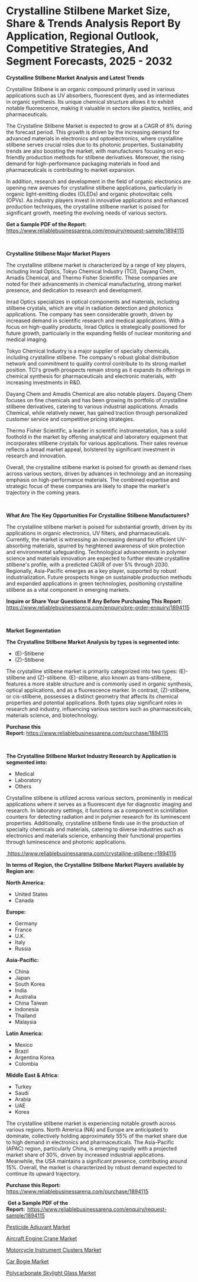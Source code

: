 <p><h1>Crystalline Stilbene Market Size, Share & Trends Analysis Report By Application, Regional Outlook, Competitive Strategies, And Segment Forecasts, 2025 - 2032</h1></p><p><strong>Crystalline Stilbene Market Analysis and Latest Trends</strong></p>
<p><p>Crystalline Stilbene is an organic compound primarily used in various applications such as UV absorbers, fluorescent dyes, and as intermediates in organic synthesis. Its unique chemical structure allows it to exhibit notable fluorescence, making it valuable in sectors like plastics, textiles, and pharmaceuticals.</p><p>The Crystalline Stilbene Market is expected to grow at a CAGR of 8% during the forecast period. This growth is driven by the increasing demand for advanced materials in electronics and optoelectronics, where crystalline stilbene serves crucial roles due to its photonic properties. Sustainability trends are also boosting the market, with manufacturers focusing on eco-friendly production methods for stilbene derivatives. Moreover, the rising demand for high-performance packaging materials in food and pharmaceuticals is contributing to market expansion.</p><p>In addition, research and development in the field of organic electronics are opening new avenues for crystalline stilbene applications, particularly in organic light-emitting diodes (OLEDs) and organic photovoltaic cells (OPVs). As industry players invest in innovative applications and enhanced production techniques, the crystalline stilbene market is poised for significant growth, meeting the evolving needs of various sectors.</p></p>
<p><strong>Get a Sample PDF of the Report:&nbsp;</strong> <a href="https://www.reliablebusinessarena.com/enquiry/request-sample/1894115?utm_campaign=2264&utm_medium=2&utm_source=Github&utm_content=ia&utm_term=04022025&utm_id=crystalline-stilbene">https://www.reliablebusinessarena.com/enquiry/request-sample/1894115</a></p>
<p>&nbsp;</p>
<p><strong>Crystalline Stilbene Major Market Players</strong></p>
<p><p>The crystalline stilbene market is characterized by a range of key players, including Inrad Optics, Tokyo Chemical Industry (TCI), Dayang Chem, Amadis Chemical, and Thermo Fisher Scientific. These companies are noted for their advancements in chemical manufacturing, strong market presence, and dedication to research and development.</p><p>Inrad Optics specializes in optical components and materials, including stilbene crystals, which are vital in radiation detection and photonics applications. The company has seen considerable growth, driven by increased demand in scientific research and medical applications. With a focus on high-quality products, Inrad Optics is strategically positioned for future growth, particularly in the expanding fields of nuclear monitoring and medical imaging.</p><p>Tokyo Chemical Industry is a major supplier of specialty chemicals, including crystalline stilbene. The company's robust global distribution network and commitment to quality control contribute to its strong market position. TCI's growth prospects remain strong as it expands its offerings in chemical synthesis for pharmaceuticals and electronic materials, with increasing investments in R&D.</p><p>Dayang Chem and Amadis Chemical are also notable players. Dayang Chem focuses on fine chemicals and has been growing its portfolio of crystalline stilbene derivatives, catering to various industrial applications. Amadis Chemical, while relatively newer, has gained traction through personalized customer service and competitive pricing strategies.</p><p>Thermo Fisher Scientific, a leader in scientific instrumentation, has a solid foothold in the market by offering analytical and laboratory equipment that incorporates stilbene crystals for various applications. Their sales revenue reflects a broad market appeal, bolstered by significant investment in research and innovation.</p><p>Overall, the crystalline stilbene market is poised for growth as demand rises across various sectors, driven by advances in technology and an increasing emphasis on high-performance materials. The combined expertise and strategic focus of these companies are likely to shape the market's trajectory in the coming years.</p></p>
<p>&nbsp;</p>
<p><strong>What Are The Key Opportunities For Crystalline Stilbene Manufacturers?</strong></p>
<p><p>The crystalline stilbene market is poised for substantial growth, driven by its applications in organic electronics, UV filters, and pharmaceuticals. Currently, the market is witnessing an increasing demand for efficient UV-absorbing materials, spurred by heightened awareness of skin protection and environmental safeguarding. Technological advancements in polymer science and materials innovation are expected to further elevate crystalline stilbene's profile, with a predicted CAGR of over 5% through 2030. Regionally, Asia-Pacific emerges as a key player, supported by robust industrialization. Future prospects hinge on sustainable production methods and expanded applications in green technologies, positioning crystalline stilbene as a vital component in emerging markets.</p></p>
<p><strong>Inquire or Share Your Questions If Any Before Purchasing This Report:</strong> <a href="https://www.reliablebusinessarena.com/enquiry/pre-order-enquiry/1894115?utm_campaign=2264&utm_medium=2&utm_source=Github&utm_content=ia&utm_term=04022025&utm_id=crystalline-stilbene">https://www.reliablebusinessarena.com/enquiry/pre-order-enquiry/1894115</a></p>
<p>&nbsp;</p>
<p><strong>Market Segmentation</strong></p>
<p><strong>The Crystalline Stilbene Market Analysis by types is segmented into:</strong></p>
<p><ul><li>(E)-Stilbene</li><li>(Z)-Stilbene</li></ul></p>
<p><p>The crystalline stilbene market is primarily categorized into two types: (E)-stilbene and (Z)-stilbene. (E)-stilbene, also known as trans-stilbene, features a more stable structure and is commonly used in organic synthesis, optical applications, and as a fluorescence marker. In contrast, (Z)-stilbene, or cis-stilbene, possesses a distinct geometry that affects its chemical properties and potential applications. Both types play significant roles in research and industry, influencing various sectors such as pharmaceuticals, materials science, and biotechnology.</p></p>
<p><strong>Purchase this Report:&nbsp;</strong><a href="https://www.reliablebusinessarena.com/purchase/1894115?utm_campaign=2264&utm_medium=2&utm_source=Github&utm_content=ia&utm_term=04022025&utm_id=crystalline-stilbene">https://www.reliablebusinessarena.com/purchase/1894115</a></p>
<p>&nbsp;</p>
<p><strong>The Crystalline Stilbene Market Industry Research by Application is segmented into:</strong></p>
<p><ul><li>Medical</li><li>Laboratory</li><li>Others</li></ul></p>
<p><p>Crystalline stilbene is utilized across various sectors, prominently in medical applications where it serves as a fluorescent dye for diagnostic imaging and research. In laboratory settings, it functions as a component in scintillation counters for detecting radiation and in polymer research for its luminescent properties. Additionally, crystalline stilbene finds use in the production of specialty chemicals and materials, catering to diverse industries such as electronics and materials science, enhancing their functional properties through luminescence and photonic applications.</p></p>
<p><a href="https://www.reliablebusinessarena.com/crystalline-stilbene-r1894115?utm_campaign=2264&utm_medium=2&utm_source=Github&utm_content=ia&utm_term=04022025&utm_id=crystalline-stilbene">&nbsp;https://www.reliablebusinessarena.com/crystalline-stilbene-r1894115</a></p>
<p><strong>In terms of Region, the Crystalline Stilbene Market Players available by Region are:</strong></p>
<p>
    <p> <strong> North America: </strong>
        <ul>
            <li>United States</li>
            <li>Canada</li>
        </ul>
        </p> 
    <p> <strong> Europe: </strong>
        <ul>
            <li>Germany</li>
            <li>France</li>
            <li>U.K.</li>
            <li>Italy</li>
            <li>Russia</li>
        </ul>
        </p> 
    <p> <strong> Asia-Pacific: </strong>
        <ul>
            <li>China</li>
            <li>Japan</li>
            <li>South Korea</li>
            <li>India</li>
            <li>Australia</li>
            <li>China Taiwan</li>
            <li>Indonesia</li>
            <li>Thailand</li>
            <li>Malaysia</li>
        </ul>
        </p> 
    <p> <strong> Latin America: </strong>
        <ul>
            <li>Mexico</li>
            <li>Brazil</li>
            <li>Argentina Korea</li>
            <li>Colombia</li>
        </ul>
        </p> 
    <p> <strong> Middle East & Africa: </strong>
        <ul>
            <li>Turkey</li>
            <li>Saudi</li>
            <li>Arabia</li>
            <li>UAE</li>
            <li>Korea</li>
        </ul>
    </p>
    </p>
<p><p>The crystalline stilbene market is experiencing notable growth across various regions. North America (NA) and Europe are anticipated to dominate, collectively holding approximately 55% of the market share due to high demand in electronics and pharmaceuticals. The Asia-Pacific (APAC) region, particularly China, is emerging rapidly with a projected market share of 30%, driven by increased industrial applications. Meanwhile, the USA maintains a significant presence, contributing around 15%. Overall, the market is characterized by robust demand expected to continue its upward trajectory.</p></p>
<p><strong>Purchase this Report: </strong><a href="https://www.reliablebusinessarena.com/purchase/1894115?utm_campaign=2264&utm_medium=2&utm_source=Github&utm_content=ia&utm_term=04022025&utm_id=crystalline-stilbene">https://www.reliablebusinessarena.com/purchase/1894115</a></p>
<p>&nbsp;<strong>Get a Sample PDF of the Report:&nbsp;&nbsp;</strong><a href="https://www.reliablebusinessarena.com/enquiry/request-sample/1894115?utm_campaign=2264&utm_medium=2&utm_source=Github&utm_content=ia&utm_term=04022025&utm_id=crystalline-stilbene">https://www.reliablebusinessarena.com/enquiry/request-sample/1894115</a></p>
<p><strong></strong></p>
<p><p><a href="https://www.linkedin.com/pulse/evaluating-market-players-pesticide-adjuvant-sector-strengths-fimee?utm_campaign=2264&utm_medium=2&utm_source=Github&utm_content=ia&utm_term=04022025&utm_id=crystalline-stilbene">Pesticide Adjuvant Market</a></p><p><a href="https://www.linkedin.com/pulse/aircraft-engine-crane-market-trend-shows-promising-future-cuhce?utm_campaign=2264&utm_medium=2&utm_source=Github&utm_content=ia&utm_term=04022025&utm_id=crystalline-stilbene">Aircraft Engine Crane Market</a></p><p><a href="https://www.linkedin.com/pulse/global-motorcycle-instrument-clusters-market-product-types-hxqee?utm_campaign=2264&utm_medium=2&utm_source=Github&utm_content=ia&utm_term=04022025&utm_id=crystalline-stilbene">Motorcycle Instrument Clusters Market</a></p><p><a href="https://www.linkedin.com/pulse/scope-trends-car-bogie-market-latest-dynamics-future-1a3he?utm_campaign=2264&utm_medium=2&utm_source=Github&utm_content=ia&utm_term=04022025&utm_id=crystalline-stilbene">Car Bogie Market</a></p><p><a href="https://github.com/princessbartram3/Market-Research-Report-List-1/blob/main/polycarbonate-skylight-glass-market.md?utm_campaign=2264&utm_medium=2&utm_source=Github&utm_content=ia&utm_term=04022025&utm_id=crystalline-stilbene">Polycarbonate Skylight Glass Market</a></p></p>